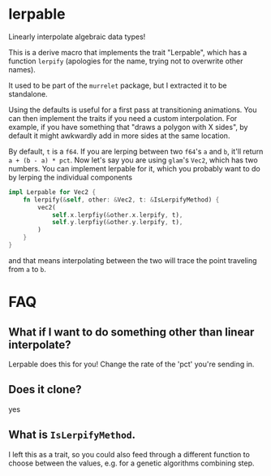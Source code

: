 # lerpable

Linearly interpolate algebraic data types!

This is a derive macro that implements the trait "Lerpable", which has a function `lerpify` (apologies for the name, trying not to overwrite other names).

It used to be part of the `murrelet` package, but I extracted it to be standalone.

Using the defaults is useful for a first pass at transitioning animations. You can then implement the traits if you need a custom interpolation. For example, if you have something that "draws a polygon with X sides", by default it might awkwardly add in more sides at the same location.

By default, `t` is a `f64`. If you are lerping between two `f64`'s `a` and `b`, it'll return `a + (b - a) * pct`.
Now let's say you are using `glam`'s `Vec2`, which has two numbers. You can implement lerpable for it, which you probably want to do by lerping the individual components

```rust
impl Lerpable for Vec2 {
    fn lerpify(&self, other: &Vec2, t: &IsLerpifyMethod) {
        vec2(
            self.x.lerpfiy(&other.x.lerpify, t),
            self.y.lerpfiy(&other.y.lerpify, t),
        )
    }
}
```

and that means interpolating between the two will trace the point traveling from `a` to `b`.


# FAQ

## What if I want to do something other than linear interpolate?

Lerpable does this for you! Change the rate of the 'pct' you're sending in.

## Does it clone?

yes

## What is `IsLerpifyMethod`.

I left this as a trait, so you could also feed through a different function to choose between the values, e.g. for a genetic algorithms combining step.